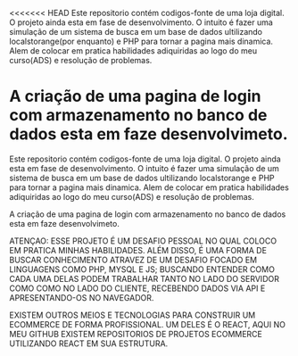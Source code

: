 <<<<<<< HEAD
Este repositorio contém codigos-fonte de uma loja digital. O projeto ainda esta em fase de desenvolvimento. O intuito é fazer uma simulação
de um sistema de busca em um base de dados ultilizando localstorange(por enquanto) e PHP para tornar a pagina mais dinamica. Alem de colocar
em pratica habilidades adiquiridas ao logo do meu curso(ADS) e resolução de problemas.

A criação de uma pagina de login com armazenamento no banco de dados esta em faze desenvolvimeto.
=======
Este repositorio contém codigos-fonte de uma loja digital. O projeto ainda esta em fase de desenvolvimento. O intuito é fazer uma simulação
de um sistema de busca em um base de dados ultilizando localstorange e PHP para tornar a pagina mais dinamica. Alem de colocar
em pratica habilidades adiquiridas ao logo do meu curso(ADS) e resolução de problemas.

A criação de uma pagina de login com armazenamento no banco de dados esta em faze desenvolvimeto.

ATENÇAO: ESSE PROJETO É UM DESAFIO PESSOAL NO QUAL COLOCO EM PRATICA MINHAS HABILIDADES. ALÉM DISSO, É UMA FORMA DE BUSCAR CONHECIMENTO ATRAVEZ DE UM DESAFIO FOCADO EM LINGUAGENS COMO PHP, MYSQL E JS; BUSCANDO ENTENDER COMO CADA UMA DELAS PODEM TRABALHAR TANTO NO LADO DO SERVIDOR COMO COMO NO LADO DO CLIENTE, RECEBENDO DADOS VIA API E APRESENTANDO-OS NO NAVEGADOR.

EXISTEM OUTROS MEIOS E TECNOLOGIAS PARA CONSTRUIR UM ECOMMERCE DE FORMA PROFISSIONAL. UM DELES É O REACT, AQUI NO MEU GITHUB EXISTEM REPOSITORIOS DE PROJETOS ECOMMERCE UTILIZANDO REACT EM SUA ESTRUTURA.
